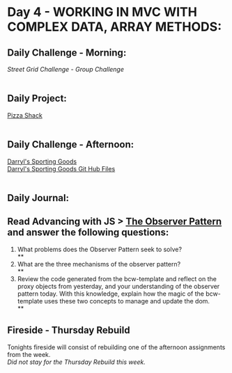 # Day 4 - WORKING IN MVC WITH COMPLEX DATA, ARRAY METHODS:

## Daily Challenge - Morning:
*Street Grid Challenge - Group Challenge*
<br> <br>
## Daily Project:
[Pizza Shack](https://github.com/BoiseCodeWorks/spring21-pizzashack)
<br> <br>
## Daily Challenge - Afternoon:
[Darryl's Sporting Goods](https://idmiller2020.github.io/darryls-sporting-goods/) <br>
[Darryl's Sporting Goods Git Hub Files](https://github.com/IDMiller2020/darryls-sporting-goods)
<br><br>

## Daily Journal:
## Read Advancing with JS > [The Observer Pattern](https://codeworksacademy.com/fs-student-guide/resources/wk3/04-ObserverPattern/) and answer the following questions:
1. What problems does the Observer Pattern seek to solve? <br>
** <br>
2. What are the three mechanisms of the observer pattern? <br>
** <br>
3. Review the code generated from the bcw-template and reflect on the proxy objects from yesterday, and your understanding of the observer pattern today. With this knowledge, explain how the magic of the bcw-template uses these two concepts to manage and update the dom. <br>
** <br>

## Fireside - Thursday Rebuild
Tonights fireside will consist of rebuilding one of the afternoon assignments from the week. <br>
*Did not stay for the Thursday Rebuild this week.*